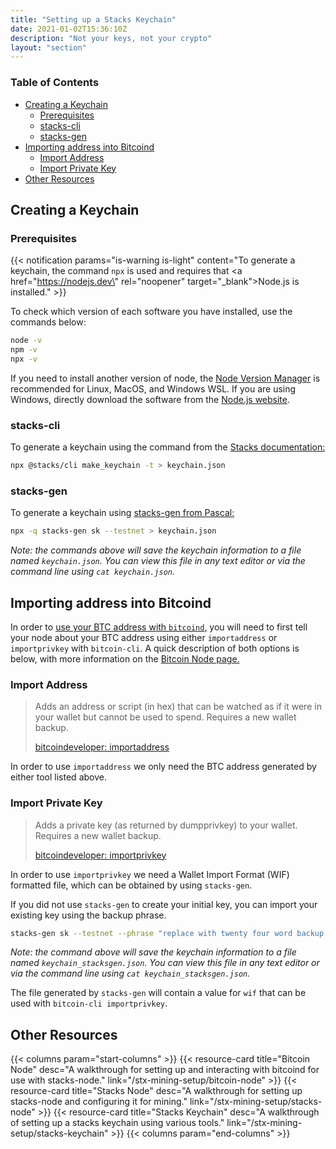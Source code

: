 ```yaml
---
title: "Setting up a Stacks Keychain"
date: 2021-01-02T15:36:10Z
description: "Not your keys, not your crypto"
layout: "section"
---
```


### Table of Contents

- [Creating a Keychain](#creating-a-keychain)
  - [Prerequisites](#prerequisites)
  - [stacks-cli](#stacks-cli)
  - [stacks-gen](#stacks-gen)
- [Importing address into Bitcoind](#importing-address-into-bitcoind)
  - [Import Address](#import-address)
  - [Import Private Key](#import-private-key)
- [Other Resources](#other-resources)

## Creating a Keychain

### Prerequisites

{{< notification params="is-warning is-light"
 content="To generate a keychain, the command <code>npx</code> is used and requires that <a href=\"https://nodejs.dev\" rel=\"noopener\" target=\"_blank\">Node.js</a> is installed." >}}

To check which version of each software you have installed, use the commands below:

```bash
node -v
npm -v
npx -v
```

If you need to install another version of node, the [Node Version Manager](https://github.com/nvm-sh/nvm) is recommended for Linux, MacOS, and Windows WSL. If you are using Windows, directly download the software from the [Node.js website](https://nodejs.devNode.js).

### stacks-cli

To generate a keychain using the command from the [Stacks documentation:](https://docs.blockstack.org/start-mining#running-a-miner)

```bash
npx @stacks/cli make_keychain -t > keychain.json
```

### stacks-gen

To generate a keychain using [stacks-gen from Pascal:](https://github.com/psq/stacks-gen)

```bash
npx -q stacks-gen sk --testnet > keychain.json
```

*Note: the commands above will save the keychain information to a file named `keychain.json`. You can view this file in any text editor or via the command line using `cat keychain.json`.*

## Importing address into Bitcoind

In order to [use your BTC address with `bitcoind`,](/stx-mining-setup/bitcoin-node/#interacting-with-bitcoind) you will need to first tell your node about your BTC address using either `importaddress` or `importprivkey` with `bitcoin-cli`. A quick description of both options is below, with more information on the [Bitcoin Node page.](#other-resources)

### Import Address

> Adds an address or script (in hex) that can be watched as if it were in your wallet but cannot be used to spend. Requires a new wallet backup.
> 
> [bitcoindeveloper: importaddress](https://developer.bitcoin.org/reference/rpc/importaddress.html)

In order to use `importaddress` we only need the BTC address generated by either tool listed above.

### Import Private Key

> Adds a private key (as returned by dumpprivkey) to your wallet. Requires a new wallet backup.
> 
> [bitcoindeveloper: importprivkey](https://developer.bitcoin.org/reference/rpc/importprivkey.html)

In order to use `importprivkey` we need a Wallet Import Format (WIF) formatted file, which can be obtained by using `stacks-gen`.

If you did not use `stacks-gen` to create your initial key, you can import your existing key using the backup phrase.

```bash
stacks-gen sk --testnet --phrase "replace with twenty four word backup phrase" > keychain_stacksgen.json
```

*Note: the command above will save the keychain information to a file named `keychain_stacksgen.json`. You can view this file in any text editor or via the command line using `cat keychain_stacksgen.json`.*

The file generated by `stacks-gen` will contain a value for `wif` that can be used with `bitcoin-cli importprivkey`.

## Other Resources

{{< columns param="start-columns" >}}
  {{< resource-card title="Bitcoin Node"
    desc="A walkthrough for setting up and interacting with bitcoind for use with stacks-node."
    link="/stx-mining-setup/bitcoin-node" >}}
  {{< resource-card title="Stacks Node"
    desc="A walkthrough for setting up stacks-node and configuring it for mining."
    link="/stx-mining-setup/stacks-node" >}}
  {{< resource-card title="Stacks Keychain"
    desc="A walkthrough of setting up a stacks keychain using various tools."
    link="/stx-mining-setup/stacks-keychain" >}}
{{< columns param="end-columns" >}}
